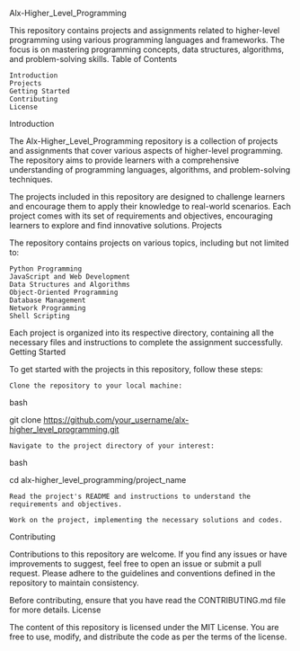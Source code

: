 Alx-Higher_Level_Programming

This repository contains projects and assignments related to higher-level programming using various programming languages and frameworks. The focus is on mastering programming concepts, data structures, algorithms, and problem-solving skills.
Table of Contents

    Introduction
    Projects
    Getting Started
    Contributing
    License

Introduction

The Alx-Higher_Level_Programming repository is a collection of projects and assignments that cover various aspects of higher-level programming. The repository aims to provide learners with a comprehensive understanding of programming languages, algorithms, and problem-solving techniques.

The projects included in this repository are designed to challenge learners and encourage them to apply their knowledge to real-world scenarios. Each project comes with its set of requirements and objectives, encouraging learners to explore and find innovative solutions.
Projects

The repository contains projects on various topics, including but not limited to:

    Python Programming
    JavaScript and Web Development
    Data Structures and Algorithms
    Object-Oriented Programming
    Database Management
    Network Programming
    Shell Scripting

Each project is organized into its respective directory, containing all the necessary files and instructions to complete the assignment successfully.
Getting Started

To get started with the projects in this repository, follow these steps:

    Clone the repository to your local machine:

bash

git clone https://github.com/your_username/alx-higher_level_programming.git

    Navigate to the project directory of your interest:

bash

cd alx-higher_level_programming/project_name

    Read the project's README and instructions to understand the requirements and objectives.

    Work on the project, implementing the necessary solutions and codes.

Contributing

Contributions to this repository are welcome. If you find any issues or have improvements to suggest, feel free to open an issue or submit a pull request. Please adhere to the guidelines and conventions defined in the repository to maintain consistency.

Before contributing, ensure that you have read the CONTRIBUTING.md file for more details.
License

The content of this repository is licensed under the MIT License. You are free to use, modify, and distribute the code as per the terms of the license.


